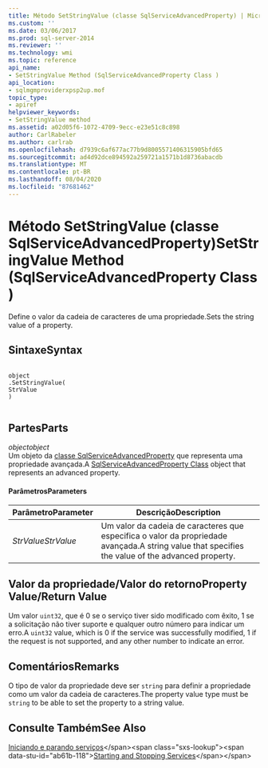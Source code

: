 ```yaml
---
title: Método SetStringValue (classe SqlServiceAdvancedProperty) | Microsoft Docs
ms.custom: ''
ms.date: 03/06/2017
ms.prod: sql-server-2014
ms.reviewer: ''
ms.technology: wmi
ms.topic: reference
api_name:
- SetStringValue Method (SqlServiceAdvancedProperty Class )
api_location:
- sqlmgmproviderxpsp2up.mof
topic_type:
- apiref
helpviewer_keywords:
- SetStringValue method
ms.assetid: a02d05f6-1072-4709-9ecc-e23e51c8c898
author: CarlRabeler
ms.author: carlrab
ms.openlocfilehash: d7939c6af677ac77b9d8005571406315905bfd65
ms.sourcegitcommit: ad4d92dce894592a259721a1571b1d8736abacdb
ms.translationtype: MT
ms.contentlocale: pt-BR
ms.lasthandoff: 08/04/2020
ms.locfileid: "87681462"
---
```

# <a name="setstringvalue-method-sqlserviceadvancedproperty-class-"></a><span data-ttu-id="ab61b-102">Método SetStringValue (classe SqlServiceAdvancedProperty)</span><span class="sxs-lookup"><span data-stu-id="ab61b-102">SetStringValue Method (SqlServiceAdvancedProperty Class )</span></span>
  <span data-ttu-id="ab61b-103">Define o valor da cadeia de caracteres de uma propriedade.</span><span class="sxs-lookup"><span data-stu-id="ab61b-103">Sets the string value of a property.</span></span>  
  
## <a name="syntax"></a><span data-ttu-id="ab61b-104">Sintaxe</span><span class="sxs-lookup"><span data-stu-id="ab61b-104">Syntax</span></span>  
  
```  
  
object  
.SetStringValue(  
StrValue  
)  
  
```  
  
## <a name="parts"></a><span data-ttu-id="ab61b-105">Partes</span><span class="sxs-lookup"><span data-stu-id="ab61b-105">Parts</span></span>  
 <span data-ttu-id="ab61b-106">*object*</span><span class="sxs-lookup"><span data-stu-id="ab61b-106">*object*</span></span>  
 <span data-ttu-id="ab61b-107">Um objeto da [classe SqlServiceAdvancedProperty](sqlserviceadvancedproperty-class.md) que representa uma propriedade avançada.</span><span class="sxs-lookup"><span data-stu-id="ab61b-107">A [SqlServiceAdvancedProperty Class](sqlserviceadvancedproperty-class.md) object that represents an advanced property.</span></span>  
  
#### <a name="parameters"></a><span data-ttu-id="ab61b-108">Parâmetros</span><span class="sxs-lookup"><span data-stu-id="ab61b-108">Parameters</span></span>  
  
|<span data-ttu-id="ab61b-109">Parâmetro</span><span class="sxs-lookup"><span data-stu-id="ab61b-109">Parameter</span></span>|<span data-ttu-id="ab61b-110">Descrição</span><span class="sxs-lookup"><span data-stu-id="ab61b-110">Description</span></span>|  
|---------------|-----------------|  
|<span data-ttu-id="ab61b-111">*StrValue*</span><span class="sxs-lookup"><span data-stu-id="ab61b-111">*StrValue*</span></span>|<span data-ttu-id="ab61b-112">Um valor da cadeia de caracteres que especifica o valor da propriedade avançada.</span><span class="sxs-lookup"><span data-stu-id="ab61b-112">A string value that specifies the value of the advanced property.</span></span>|  
  
## <a name="property-valuereturn-value"></a><span data-ttu-id="ab61b-113">Valor da propriedade/Valor do retorno</span><span class="sxs-lookup"><span data-stu-id="ab61b-113">Property Value/Return Value</span></span>  
 <span data-ttu-id="ab61b-114">Um valor `uint32`, que é 0 se o serviço tiver sido modificado com êxito, 1 se a solicitação não tiver suporte e qualquer outro número para indicar um erro.</span><span class="sxs-lookup"><span data-stu-id="ab61b-114">A `uint32` value, which is 0 if the service was successfully modified, 1 if the request is not supported, and any other number to indicate an error.</span></span>  
  
## <a name="remarks"></a><span data-ttu-id="ab61b-115">Comentários</span><span class="sxs-lookup"><span data-stu-id="ab61b-115">Remarks</span></span>  
 <span data-ttu-id="ab61b-116">O tipo de valor da propriedade deve ser `string` para definir a propriedade como um valor da cadeia de caracteres.</span><span class="sxs-lookup"><span data-stu-id="ab61b-116">The property value type must be `string` to be able to set the property to a string value.</span></span>  
  
## <a name="see-also"></a><span data-ttu-id="ab61b-117">Consulte Também</span><span class="sxs-lookup"><span data-stu-id="ab61b-117">See Also</span></span>  
 <span data-ttu-id="ab61b-118">[Iniciando e parando serviços](https://technet.microsoft.com/library/ms174886\(v=sql.105\).aspx)</span><span class="sxs-lookup"><span data-stu-id="ab61b-118">[Starting and Stopping Services](https://technet.microsoft.com/library/ms174886\(v=sql.105\).aspx)</span></span>  
  
  
